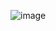 ![image](https://github.com/nuritiras/BasitVeriBaglama/assets/47992544/94b65f88-1227-4c4b-abac-ca62a7b172f2)
